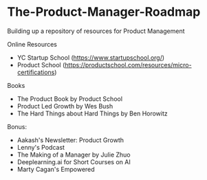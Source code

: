 # The-Product-Manager-Roadmap
Building up a repository of resources for Product Management

Online Resources
- YC Startup School (https://www.startupschool.org/)
- Product School (https://productschool.com/resources/micro-certifications)

Books
- The Product Book by Product School
- Product Led Growth by Wes Bush
- The Hard Things about Hard Things by Ben Horowitz

Bonus:
- Aakash's Newsletter: Product Growth
- Lenny's Podcast
- The Making of a Manager by Julie Zhuo
- Deeplearning.ai for Short Courses on AI
- Marty Cagan's Empowered

